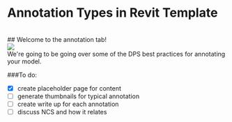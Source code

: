 # Annotation Types in Revit Template
<br> 
## Welcome to the annotation tab!
<br>
<img src="/images/2-4/AnnotationTab.png">
<br>
We're going to be going over some of the DPS best practices for annotating your model. 

###To do:

- [x] create placeholder page for content
- [ ] generate thumbnails for typical annotation
- [ ] create write up for each annotation
- [ ] discuss NCS and how it relates
